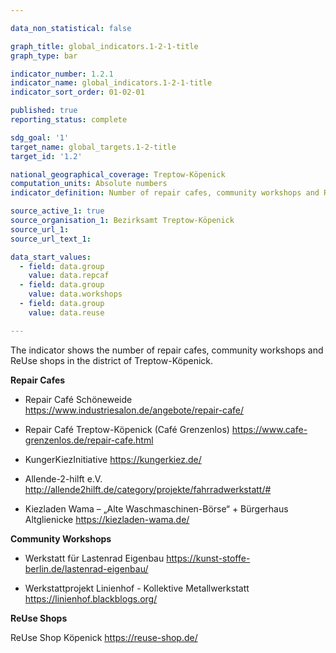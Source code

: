 ```yaml
---

data_non_statistical: false

graph_title: global_indicators.1-2-1-title
graph_type: bar

indicator_number: 1.2.1
indicator_name: global_indicators.1-2-1-title
indicator_sort_order: 01-02-01

published: true
reporting_status: complete

sdg_goal: '1'
target_name: global_targets.1-2-title
target_id: '1.2'

national_geographical_coverage: Treptow-Köpenick
computation_units: Absolute numbers
indicator_definition: Number of repair cafes, community workshops and ReUse shops in Treptow-Köpenick

source_active_1: true
source_organisation_1: Bezirksamt Treptow-Köpenick
source_url_1: 
source_url_text_1: 

data_start_values:
  - field: data.group
    value: data.repcaf
  - field: data.group
    value: data.workshops
  - field: data.group
    value: data.reuse

---
```


The indicator shows the number of repair cafes, community workshops and ReUse shops in the district of Treptow-Köpenick.

**Repair Cafes**

- Repair Café Schöneweide
https://www.industriesalon.de/angebote/repair-cafe/

- Repair Café Treptow-Köpenick (Café Grenzenlos)
https://www.cafe-grenzenlos.de/repair-cafe.html

- KungerKiezInitiative
https://kungerkiez.de/

- Allende-2-hilft e.V. 
http://allende2hilft.de/category/projekte/fahrradwerkstatt/#

- Kiezladen Wama – „Alte Waschmaschinen-Börse“ + Bürgerhaus Altglienicke
https://kiezladen-wama.de/


**Community Workshops**

- Werkstatt für Lastenrad Eigenbau
https://kunst-stoffe-berlin.de/lastenrad-eigenbau/

- Werkstattprojekt Linienhof - Kollektive Metallwerkstatt
https://linienhof.blackblogs.org/


**ReUse Shops**

ReUse Shop Köpenick
https://reuse-shop.de/
